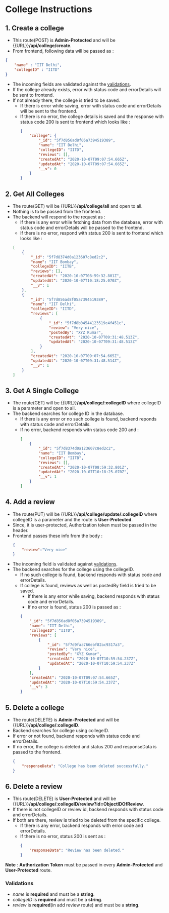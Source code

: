# College Instructions

## 1. Create a college

* This route(POST) is **Admin-Protected** and will be {{URL}}**/api/college/create**.
* From frontend, following data will be passed as :
```json
{
    "name" : "IIT Delhi",
    "collegeID" : "IITD"
}
```
* The incoming fields are validated against the [validations](#validations).
* If the college already exists, error with status code and errorDetails will be sent to frontend.
* If not already there, the college is tried to be saved.
    * If there is error while saving, error with status code and errorDetails will be sent to the frontend.
    * If there is no error, the college details is saved and the response with status code 200 is sent to frontend which looks like :
        ```json
        {
            "college": {
                "_id": "5f7d856ad8f05a7394519389",
                "name": "IIT Delhi",
                "collegeID": "IITD",
                "reviews": [],
                "createdAt": "2020-10-07T09:07:54.665Z",
                "updatedAt": "2020-10-07T09:07:54.665Z",
                "__v": 0
            }
        }
        ```

## 2. Get All Colleges

* The route(GET) will be {{URL}}**/api/college/all** and open to all.
* Nothing is to be passed from the frontend.
* The backend will respond to the request as :
    * If there is any error while fetching data from the database, error with status code and errorDetails will be passed to the frontend.
    * If there is no error, respond with status 200 is sent to frontend which looks like :
    ```json
    [
        {
            "_id": "5f7d8374d0a123607c8ed2c2",
            "name": "IIT Bombay",
            "collegeID": "IITB",
            "reviews": [],
            "createdAt": "2020-10-07T08:59:32.801Z",
            "updatedAt": "2020-10-07T10:18:25.070Z",
            "__v": 1
        },
        {
            "_id": "5f7d856ad8f05a7394519389",
            "name": "IIT Delhi",
            "collegeID": "IITD",
            "reviews": [
                {
                    "_id": "5f7d8b04544123519c4f451c",
                    "review": "Very nice",
                    "postedBy": "XYZ Kumar",
                    "createdAt": "2020-10-07T09:31:48.513Z",
                    "updatedAt": "2020-10-07T09:31:48.513Z"
                }
            ],
            "createdAt": "2020-10-07T09:07:54.665Z",
            "updatedAt": "2020-10-07T09:31:48.514Z",
            "__v": 1
        }
    ]
    ```

## 3. Get A Single College

* The route(GET) will be {{URL}}**/api/college/:collegeID** where collegeID is a parameter and open to all.
* The backend searches for college ID in the database.
    * If there is any error or no such college is found, backend reponds with status code and errorDetails.
    * If no error, backend responds witn status code 200 and :
        ```json
        [
            {
                "_id": "5f7d8374d0a123607c8ed2c2",
                "name": "IIT Bombay",
                "collegeID": "IITB",
                "reviews": [],
                "createdAt": "2020-10-07T08:59:32.801Z",
                "updatedAt": "2020-10-07T10:18:25.070Z",
                "__v": 1
            }
        ]
        ```

## 4. Add a review

* The route(PUT) will be {{URL}}**/api/college/update/:collegeID** where collegeID is a parameter and the route is **User-Protected**.
* Since, it is user-protected, Authorization token must be passed in the header.
* Frontend passes these info from the body : 
    ```json
    {
        "review":"Very nice"
    }
    ```
* The incoming field is validated against [validations](#validations).
* The backend searches for the college using the collegeID.
    * If no such college is found, backend responds with status code and errorDetails.
    * If college is found, reviews as well as postedBy field is tried to be saved.
        * If there is any error while saving, backend responds with status code and errorDetails.
        * If no error is found, status 200 is passed as :
        ```json
        {
            "_id": "5f7d856ad8f05a7394519389",
            "name": "IIT Delhi",
            "collegeID": "IITD",
            "reviews": [
                {
                    "_id": "5f7d9faa766ebf82ac9317a3",
                    "review": "Very nice",
                    "postedBy": "XYZ Kumar",
                    "createdAt": "2020-10-07T10:59:54.237Z",
                    "updatedAt": "2020-10-07T10:59:54.237Z"
                }
            ],
            "createdAt": "2020-10-07T09:07:54.665Z",
            "updatedAt": "2020-10-07T10:59:54.237Z",
            "__v": 3
        }
        ```

## 5. Delete a college

* The route(DELETE) is **Admin-Protected** and will be {{URL}}**/api/college/:collegeID**.
* Backend searches for college using collegeID.
* If error or not found, backend responds with status code and errorDetails.
* If no error, the college is deleted and status 200 and responseData is passed to the frontend.
    ```json
    {
        "responseData": "College has been deleted successfully."
    }
    ```

## 6. Delete a review

* This route(DELETE) is **User-Protected** and will be {{URL}}**/api/college/:collegeID/review?id=ObjectIDOfReview**.
* If there is not collegeID or review id, backend responds with status code and errorDetails.
* If both are there, review is tried to be deleted from the specific college.
    * If there is any error, backend responds with error code and errorDetails.
    * If there is no error, status 200 is sent as :
        ```json
        {
            "responseData": "Review has been deleted."
        }
        ```


**Note** : **Authorization Token** must be passed in every **Admin-Protected** and **User-Protected** route.

### Validations

* _name_ is **required** and must be a **string**.
* _collegeID_ is **required** and must be a **string**.
* _review_ is **required**(in add review route) and must be a **string**.